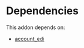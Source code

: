 # Dependencies

This addon depends on:

- [account_edi](../../../../odoo-bringout-oca-ocb-account_edi)
